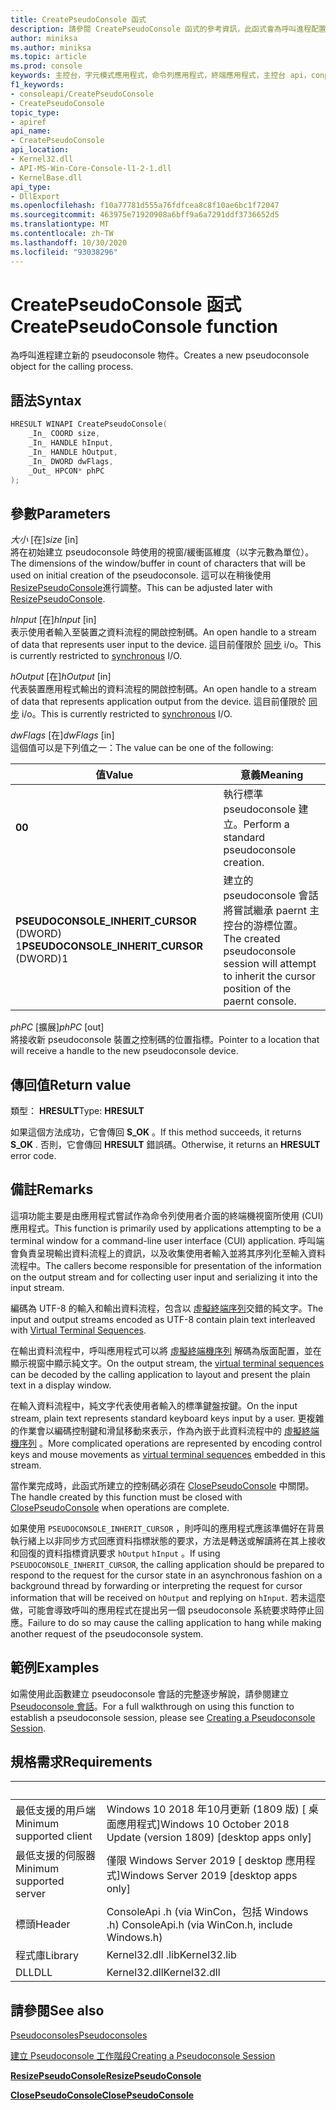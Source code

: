 ```yaml
---
title: CreatePseudoConsole 函式
description: 請參閱 CreatePseudoConsole 函式的參考資訊，此函式會為呼叫進程配置新的 pseudoconsole。
author: miniksa
ms.author: miniksa
ms.topic: article
ms.prod: console
keywords: 主控台，字元模式應用程式，命令列應用程式，終端應用程式，主控台 api，conpty，pseudoconsole
f1_keywords:
- consoleapi/CreatePseudoConsole
- CreatePseudoConsole
topic_type:
- apiref
api_name:
- CreatePseudoConsole
api_location:
- Kernel32.dll
- API-MS-Win-Core-Console-l1-2-1.dll
- KernelBase.dll
api_type:
- DllExport
ms.openlocfilehash: f10a77781d555a76fdfcea8c8f10ae6bc1f72047
ms.sourcegitcommit: 463975e71920908a6bff9a6a7291ddf3736652d5
ms.translationtype: MT
ms.contentlocale: zh-TW
ms.lasthandoff: 10/30/2020
ms.locfileid: "93038296"
---
```

# <a name="createpseudoconsole-function"></a><span data-ttu-id="c09c0-104">CreatePseudoConsole 函式</span><span class="sxs-lookup"><span data-stu-id="c09c0-104">CreatePseudoConsole function</span></span>

<span data-ttu-id="c09c0-105">為呼叫進程建立新的 pseudoconsole 物件。</span><span class="sxs-lookup"><span data-stu-id="c09c0-105">Creates a new pseudoconsole object for the calling process.</span></span>

## <a name="syntax"></a><span data-ttu-id="c09c0-106">語法</span><span class="sxs-lookup"><span data-stu-id="c09c0-106">Syntax</span></span>

```C
HRESULT WINAPI CreatePseudoConsole(
    _In_ COORD size,
    _In_ HANDLE hInput,
    _In_ HANDLE hOutput,
    _In_ DWORD dwFlags,
    _Out_ HPCON* phPC
);
```

## <a name="parameters"></a><span data-ttu-id="c09c0-107">參數</span><span class="sxs-lookup"><span data-stu-id="c09c0-107">Parameters</span></span>

<span data-ttu-id="c09c0-108">*大小* \[在\]</span><span class="sxs-lookup"><span data-stu-id="c09c0-108">*size* \[in\]</span></span>  
<span data-ttu-id="c09c0-109">將在初始建立 pseudoconsole 時使用的視窗/緩衝區維度（以字元數為單位）。</span><span class="sxs-lookup"><span data-stu-id="c09c0-109">The dimensions of the window/buffer in count of characters that will be used on initial creation of the pseudoconsole.</span></span> <span data-ttu-id="c09c0-110">這可以在稍後使用 [ResizePseudoConsole](resizepseudoconsole.md)進行調整。</span><span class="sxs-lookup"><span data-stu-id="c09c0-110">This can be adjusted later with [ResizePseudoConsole](resizepseudoconsole.md).</span></span>

<span data-ttu-id="c09c0-111">*hInput* \[在\]</span><span class="sxs-lookup"><span data-stu-id="c09c0-111">*hInput* \[in\]</span></span>  
<span data-ttu-id="c09c0-112">表示使用者輸入至裝置之資料流程的開啟控制碼。</span><span class="sxs-lookup"><span data-stu-id="c09c0-112">An open handle to a stream of data that represents user input to the device.</span></span> <span data-ttu-id="c09c0-113">這目前僅限於 [同步](https://docs.microsoft.com/windows/desktop/Sync/synchronization-and-overlapped-input-and-output) i/o。</span><span class="sxs-lookup"><span data-stu-id="c09c0-113">This is currently restricted to [synchronous](https://docs.microsoft.com/windows/desktop/Sync/synchronization-and-overlapped-input-and-output) I/O.</span></span>

<span data-ttu-id="c09c0-114">*hOutput* \[在\]</span><span class="sxs-lookup"><span data-stu-id="c09c0-114">*hOutput* \[in\]</span></span>  
<span data-ttu-id="c09c0-115">代表裝置應用程式輸出的資料流程的開啟控制碼。</span><span class="sxs-lookup"><span data-stu-id="c09c0-115">An open handle to a stream of data that represents application output from the device.</span></span> <span data-ttu-id="c09c0-116">這目前僅限於 [同步](https://docs.microsoft.com/windows/desktop/Sync/synchronization-and-overlapped-input-and-output) i/o。</span><span class="sxs-lookup"><span data-stu-id="c09c0-116">This is currently restricted to [synchronous](https://docs.microsoft.com/windows/desktop/Sync/synchronization-and-overlapped-input-and-output) I/O.</span></span>

<span data-ttu-id="c09c0-117">*dwFlags* \[在\]</span><span class="sxs-lookup"><span data-stu-id="c09c0-117">*dwFlags* \[in\]</span></span>  
<span data-ttu-id="c09c0-118">這個值可以是下列值之一：</span><span class="sxs-lookup"><span data-stu-id="c09c0-118">The value can be one of the following:</span></span>

| <span data-ttu-id="c09c0-119">值</span><span class="sxs-lookup"><span data-stu-id="c09c0-119">Value</span></span> | <span data-ttu-id="c09c0-120">意義</span><span class="sxs-lookup"><span data-stu-id="c09c0-120">Meaning</span></span> |
|-|-|
| <span data-ttu-id="c09c0-121">**0**</span><span class="sxs-lookup"><span data-stu-id="c09c0-121">**0**</span></span> | <span data-ttu-id="c09c0-122">執行標準 pseudoconsole 建立。</span><span class="sxs-lookup"><span data-stu-id="c09c0-122">Perform a standard pseudoconsole creation.</span></span> |
| <span data-ttu-id="c09c0-123">**PSEUDOCONSOLE_INHERIT_CURSOR** (DWORD) 1</span><span class="sxs-lookup"><span data-stu-id="c09c0-123">**PSEUDOCONSOLE_INHERIT_CURSOR** (DWORD)1</span></span> | <span data-ttu-id="c09c0-124">建立的 pseudoconsole 會話將嘗試繼承 paernt 主控台的游標位置。</span><span class="sxs-lookup"><span data-stu-id="c09c0-124">The created pseudoconsole session will attempt to inherit the cursor position of the paernt console.</span></span> |

<span data-ttu-id="c09c0-125">*phPC* \[擴展\]</span><span class="sxs-lookup"><span data-stu-id="c09c0-125">*phPC* \[out\]</span></span>  
<span data-ttu-id="c09c0-126">將接收新 pseudoconsole 裝置之控制碼的位置指標。</span><span class="sxs-lookup"><span data-stu-id="c09c0-126">Pointer to a location that will receive a handle to the new pseudoconsole device.</span></span>

## <a name="return-value"></a><span data-ttu-id="c09c0-127">傳回值</span><span class="sxs-lookup"><span data-stu-id="c09c0-127">Return value</span></span>

<span data-ttu-id="c09c0-128">類型： **HRESULT**</span><span class="sxs-lookup"><span data-stu-id="c09c0-128">Type: **HRESULT**</span></span>

<span data-ttu-id="c09c0-129">如果這個方法成功，它會傳回 **S_OK** 。</span><span class="sxs-lookup"><span data-stu-id="c09c0-129">If this method succeeds, it returns **S_OK** .</span></span> <span data-ttu-id="c09c0-130">否則，它會傳回 **HRESULT** 錯誤碼。</span><span class="sxs-lookup"><span data-stu-id="c09c0-130">Otherwise, it returns an **HRESULT** error code.</span></span>

## <a name="remarks"></a><span data-ttu-id="c09c0-131">備註</span><span class="sxs-lookup"><span data-stu-id="c09c0-131">Remarks</span></span>

<span data-ttu-id="c09c0-132">這項功能主要是由應用程式嘗試作為命令列使用者介面的終端機視窗所使用 (CUI) 應用程式。</span><span class="sxs-lookup"><span data-stu-id="c09c0-132">This function is primarily used by applications attempting to be a terminal window for a command-line user interface (CUI) application.</span></span> <span data-ttu-id="c09c0-133">呼叫端會負責呈現輸出資料流程上的資訊，以及收集使用者輸入並將其序列化至輸入資料流程中。</span><span class="sxs-lookup"><span data-stu-id="c09c0-133">The callers become responsible for presentation of the information on the output stream and for collecting user input and serializing it into the input stream.</span></span>

<span data-ttu-id="c09c0-134">編碼為 UTF-8 的輸入和輸出資料流程，包含以 [虛擬終端序列](console-virtual-terminal-sequences.md)交錯的純文字。</span><span class="sxs-lookup"><span data-stu-id="c09c0-134">The input and output streams encoded as UTF-8 contain plain text interleaved with [Virtual Terminal Sequences](console-virtual-terminal-sequences.md).</span></span>

<span data-ttu-id="c09c0-135">在輸出資料流程中，呼叫應用程式可以將 [虛擬終端機序列](console-virtual-terminal-sequences.md) 解碼為版面配置，並在顯示視窗中顯示純文字。</span><span class="sxs-lookup"><span data-stu-id="c09c0-135">On the output stream, the [virtual terminal sequences](console-virtual-terminal-sequences.md) can be decoded by the calling application to layout and present the plain text in a display window.</span></span>

<span data-ttu-id="c09c0-136">在輸入資料流程中，純文字代表使用者輸入的標準鍵盤按鍵。</span><span class="sxs-lookup"><span data-stu-id="c09c0-136">On the input stream, plain text represents standard keyboard keys input by a user.</span></span> <span data-ttu-id="c09c0-137">更複雜的作業會以編碼控制鍵和滑鼠移動來表示，作為內嵌于此資料流程中的 [虛擬終端機序列](console-virtual-terminal-sequences.md) 。</span><span class="sxs-lookup"><span data-stu-id="c09c0-137">More complicated operations are represented by encoding control keys and mouse movements as [virtual terminal sequences](console-virtual-terminal-sequences.md) embedded in this stream.</span></span>

<span data-ttu-id="c09c0-138">當作業完成時，此函式所建立的控制碼必須在 [ClosePseudoConsole](closepseudoconsole.md) 中關閉。</span><span class="sxs-lookup"><span data-stu-id="c09c0-138">The handle created by this function must be closed with [ClosePseudoConsole](closepseudoconsole.md) when operations are complete.</span></span>

<span data-ttu-id="c09c0-139">如果使用 `PSEUDOCONSOLE_INHERIT_CURSOR` ，則呼叫的應用程式應該準備好在背景執行緒上以非同步方式回應資料指標狀態的要求，方法是轉送或解讀將在其上接收和回復的資料指標資訊要求 `hOutput` `hInput` 。</span><span class="sxs-lookup"><span data-stu-id="c09c0-139">If using `PSEUDOCONSOLE_INHERIT_CURSOR`, the calling application should be prepared to respond to the request for the cursor state in an asynchronous fashion on a background thread by forwarding or interpreting the request for cursor information that will be received on `hOutput` and replying on `hInput`.</span></span> <span data-ttu-id="c09c0-140">若未這麼做，可能會導致呼叫的應用程式在提出另一個 pseudoconsole 系統要求時停止回應。</span><span class="sxs-lookup"><span data-stu-id="c09c0-140">Failure to do so may cause the calling application to hang while making another request of the pseudoconsole system.</span></span>

## <a name="examples"></a><span data-ttu-id="c09c0-141">範例</span><span class="sxs-lookup"><span data-stu-id="c09c0-141">Examples</span></span>

<span data-ttu-id="c09c0-142">如需使用此函數建立 pseudoconsole 會話的完整逐步解說，請參閱建立 [Pseudoconsole 會話](creating-a-pseudoconsole-session.md)。</span><span class="sxs-lookup"><span data-stu-id="c09c0-142">For a full walkthrough on using this function to establish a pseudoconsole session, please see [Creating a Pseudoconsole Session](creating-a-pseudoconsole-session.md).</span></span>

## <a name="requirements"></a><span data-ttu-id="c09c0-143">規格需求</span><span class="sxs-lookup"><span data-stu-id="c09c0-143">Requirements</span></span>

| &nbsp; | &nbsp; |
|-|-|
| <span data-ttu-id="c09c0-144">最低支援的用戶端</span><span class="sxs-lookup"><span data-stu-id="c09c0-144">Minimum supported client</span></span> | <span data-ttu-id="c09c0-145">Windows 10 2018 年10月更新 (1809 版) \[ 桌面應用程式\]</span><span class="sxs-lookup"><span data-stu-id="c09c0-145">Windows 10 October 2018 Update (version 1809) \[desktop apps only\]</span></span> |
| <span data-ttu-id="c09c0-146">最低支援的伺服器</span><span class="sxs-lookup"><span data-stu-id="c09c0-146">Minimum supported server</span></span> | <span data-ttu-id="c09c0-147">僅限 Windows Server 2019 \[ desktop 應用程式\]</span><span class="sxs-lookup"><span data-stu-id="c09c0-147">Windows Server 2019 \[desktop apps only\]</span></span> |
| <span data-ttu-id="c09c0-148">標頭</span><span class="sxs-lookup"><span data-stu-id="c09c0-148">Header</span></span> | <span data-ttu-id="c09c0-149">ConsoleApi .h (via WinCon，包括 Windows .h) </span><span class="sxs-lookup"><span data-stu-id="c09c0-149">ConsoleApi.h (via WinCon.h, include Windows.h)</span></span> |
| <span data-ttu-id="c09c0-150">程式庫</span><span class="sxs-lookup"><span data-stu-id="c09c0-150">Library</span></span> | <span data-ttu-id="c09c0-151">Kernel32.dll .lib</span><span class="sxs-lookup"><span data-stu-id="c09c0-151">Kernel32.lib</span></span> |
| <span data-ttu-id="c09c0-152">DLL</span><span class="sxs-lookup"><span data-stu-id="c09c0-152">DLL</span></span> | <span data-ttu-id="c09c0-153">Kernel32.dll</span><span class="sxs-lookup"><span data-stu-id="c09c0-153">Kernel32.dll</span></span> |

## <a name="see-also"></a><span data-ttu-id="c09c0-154">請參閱</span><span class="sxs-lookup"><span data-stu-id="c09c0-154">See also</span></span>

[<span data-ttu-id="c09c0-155">Pseudoconsoles</span><span class="sxs-lookup"><span data-stu-id="c09c0-155">Pseudoconsoles</span></span>](pseudoconsoles.md)

[<span data-ttu-id="c09c0-156">建立 Pseudoconsole 工作階段</span><span class="sxs-lookup"><span data-stu-id="c09c0-156">Creating a Pseudoconsole Session</span></span>](creating-a-pseudoconsole-session.md)

[<span data-ttu-id="c09c0-157">**ResizePseudoConsole**</span><span class="sxs-lookup"><span data-stu-id="c09c0-157">**ResizePseudoConsole**</span></span>](resizepseudoconsole.md)

[<span data-ttu-id="c09c0-158">**ClosePseudoConsole**</span><span class="sxs-lookup"><span data-stu-id="c09c0-158">**ClosePseudoConsole**</span></span>](closepseudoconsole.md)

